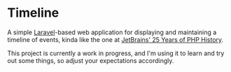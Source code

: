 Timeline
========

A simple [Laravel][1]-based web application for displaying and maintaining a
timeline of events, kinda like the one at [JetBrains' 25 Years of PHP History][2].

This project is currently a work in progress, and I'm using it to learn
and try out some things, so adjust your expectations accordingly.

[1]: <https://laravel.com>
[2]: <https://www.jetbrains.com/lp/php-25/>
